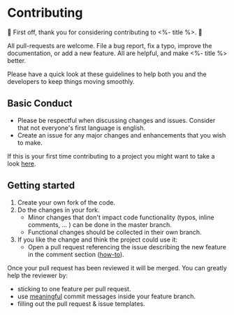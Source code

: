 # Contributing

:balloon: First off, thank you for considering contributing to <%- title %>. :balloon:

All pull-requests are welcome. File a bug report, fix a typo, improve the documentation, or add a new feature. All are helpful, and make <%- title %> better.

Please have a quick look at these guidelines to help both you and the developers to keep things moving smoothly.

## Basic Conduct

*   Please be respectful when discussing changes and issues. Consider that not everyone's first language is english.
*   Create an issue for any major changes and enhancements that you wish to make.

If this is your first time contributing to a project you might want to take a look [here](https://egghead.io/courses/how-to-contribute-to-an-open-source-project-on-github).

## Getting started
1.  Create your own fork of the code.
2.  Do the changes in your fork.
    *   Minor changes that don't impact code functionality (typos, inline comments, ... ) can be done in the master branch.
    *   Functional changes should be collected in their own branch.
3.  If you like the change and think the project could use it:
    *   Open a pull request referencing the issue describing the new feature in the comment section \([how-to](https://github.com/blog/1506-closing-issues-via-pull-requests)\).  

Once your pull request has been reviewed it will be merged. You can greatly help the reviewer by:
*   sticking to one feature per pull request.
*   use [meaningful](https://chris.beams.io/posts/git-commit/) commit messages inside your feature branch.
*   filling out the pull request & issue templates.
